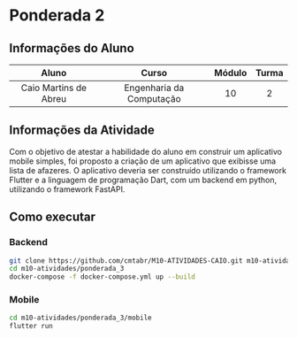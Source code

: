 # Ponderada 2

## Informações do Aluno  
Aluno | Curso | Módulo | Turma
:---: | :---: | :---: | :---:
Caio Martins de Abreu | Engenharia da Computação | 10 | 2

## Informações da Atividade
Com o objetivo de atestar a habilidade do aluno em construir um aplicativo mobile simples, foi proposto a criação de um aplicativo que exibisse uma lista de afazeres. O aplicativo deveria ser construído utilizando o framework Flutter e a linguagem de programação Dart, com um backend em python, utilizando o framework FastAPI.

## Como executar

### Backend
```bash
git clone https://github.com/cmtabr/M10-ATIVIDADES-CAIO.git m10-atividades
cd m10-atividades/ponderada_3
docker-compose -f docker-compose.yml up --build
```

### Mobile
```bash
cd m10-atividades/ponderada_3/mobile
flutter run
```
